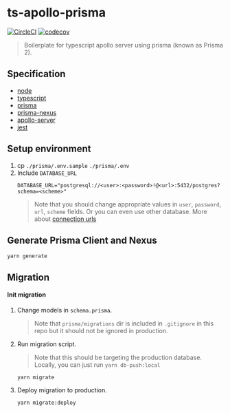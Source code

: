 # ts-apollo-prisma

[![CircleCI](https://circleci.com/gh/dooboolab/ts-apollo-prisma.svg?style=svg)](https://circleci.com/gh/dooboolab/ts-apollo-prisma)
[![codecov](https://codecov.io/gh/dooboolab/ts-apollo-prisma/branch/master/graph/badge.svg)](https://codecov.io/gh/dooboolab/ts-apollo-prisma)

> Boilerplate for typescript apollo server using prisma (known as Prisma 2).

## Specification
* [node](https://nodejs.org)
* [typescript](https://typescriptlang.org)
* [prisma](https://www.prisma.io)
* [prisma-nexus](https://www.nexusjs.org/#/components/schema/plugins/prisma)
* [apollo-server](https://www.apollographql.com/docs/apollo-server)
* [jest](https://jestjs.io)

## Setup environment
1. cp `./prisma/.env.sample` `./prisma/.env`
2. Include `DATABASE_URL`
   ```
   DATABASE_URL="postgresql://<user>:<password>!@<url>:5432/postgres?schema=<scheme>"
   ```
   > Note that you should change appropriate values in `user`, `password`, `url`, `scheme` fields. Or you can even use other database. More about [connection urls](https://www.prisma.io/docs/reference/database-connectors/connection-urls)

## Generate Prisma Client and Nexus
```
yarn generate
```

## Migration

#### Init migration

1. Change models in `schema.prisma`.
   > Note that `prisma/migrations` dir is included in `.gitignore` in this repo but it should not be ignored in production.
2. Run migration script.
   > Note that this should be targeting the production database. Locally, you can just run `yarn db-push:local`
   ```
   yarn migrate
   ```
3. Deploy migration to production.
   ```
   yarn migrate:deploy
   ```
